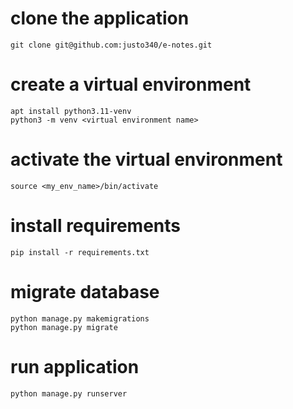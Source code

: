 # clone the application 
    git clone git@github.com:justo340/e-notes.git

# create a virtual environment
    apt install python3.11-venv
    python3 -m venv <virtual environment name>
# activate the virtual environment
    source <my_env_name>/bin/activate
# install requirements
    pip install -r requirements.txt
# migrate database
    python manage.py makemigrations
    python manage.py migrate

# run application
    python manage.py runserver


